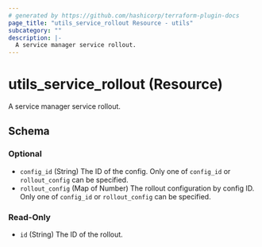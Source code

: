```yaml
---
# generated by https://github.com/hashicorp/terraform-plugin-docs
page_title: "utils_service_rollout Resource - utils"
subcategory: ""
description: |-
  A service manager service rollout.
---
```


# utils_service_rollout (Resource)

A service manager service rollout.



<!-- schema generated by tfplugindocs -->
## Schema

### Optional

- `config_id` (String) The ID of the config. Only one of `config_id` or `rollout_config` can be specified.
- `rollout_config` (Map of Number) The rollout configuration by config ID. Only one of `config_id` or `rollout_config` can be specified.

### Read-Only

- `id` (String) The ID of the rollout.
